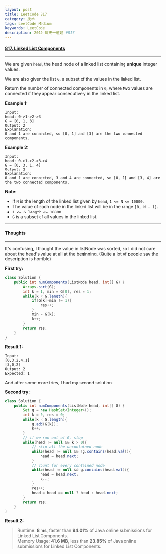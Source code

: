 ```yaml
---
layout: post
title: LeetCode 817
category: 技术
tags: LeetCode Medium
keywords: LeetCode
description: 2019 每天一道题 #817
---
```


#### [817. Linked List Components](https://leetcode.com/problems/linked-list-components)
---
We are given `head`, the head node of a linked list containing **unique** integer values.

We are also given the list `G`, a subset of the values in the linked list.

Return the number of connected components in `G`, where two values are connected if they appear consecutively in the linked list.

**Example 1:**
```
Input: 
head: 0->1->2->3
G = [0, 1, 3]
Output: 2
Explanation: 
0 and 1 are connected, so [0, 1] and [3] are the two connected components.
```
**Example 2:**
```
Input: 
head: 0->1->2->3->4
G = [0, 3, 1, 4]
Output: 2
Explanation: 
0 and 1 are connected, 3 and 4 are connected, so [0, 1] and [3, 4] are the two connected components.
```
**Note:**

- If `N` is the length of the linked list given by `head`, `1 <= N <= 10000`.
- The value of each node in the linked list will be in the range `[0, N - 1]`.
- `1 <= G.length <= 10000`.
- `G` is a subset of all values in the linked list.

---
#### Thoughts
---
It's confusing, I thought the value in listNode was sorted, so I did not care about the head's value at all at the beginning. (Quite a lot of people say the description is horrible)

**First try:**
```Java
class Solution {
    public int numComponents(ListNode head, int[] G) {
        Arrays.sort(G);
        int k = 1, min = G[0], res = 1;
        while(k < G.length){
            if(G[k]-min != 1){
                res++;
            }
            min = G[k];
            k++;
        }
        return res;
    }
}
```

**Result 1:**
```
Input: 
[0,3,2,4,1]
[3,0,2]
Output: 2
Expected: 1
```
And after some more tries, I had my second solution.

**Second try:**
```Java
class Solution {
    public int numComponents(ListNode head, int[] G) {
        Set g = new HashSet<Integer>();
        int k = 0, res = 0;
        while(k < G.length){
            g.add(G[k]);
            k++;
        }
        // if we run out of G, stop
        while(head != null && k > 0){
            // skip all the uncontained node
            while(head != null && !g.contains(head.val)){
                head = head.next;
            }
            // count for every contained node
            while(head != null && g.contains(head.val)){
                head = head.next;
                k--;
            }
            res++;
            head = head == null ? head : head.next;
        }
        return res;
    }
}
```
**Result 2:**
> Runtime: **8 ms**, faster than **94.01%** of Java online submissions for Linked List Components.  
> Memory Usage: **41.6 MB**, less than **23.85%** of Java online submissions for Linked List Components.

